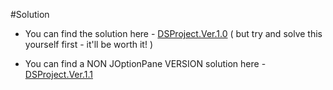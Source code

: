 #Solution

- You can find the solution here - [DSProject.Ver.1.0](../archives/DSProject.Ver.1.0.rar) ( but try and solve this yourself first - it'll be worth it! )

- You can find a NON JOptionPane VERSION solution here - [DSProject.Ver.1.1](../archives/DSProject.Ver.1.1.rar)


